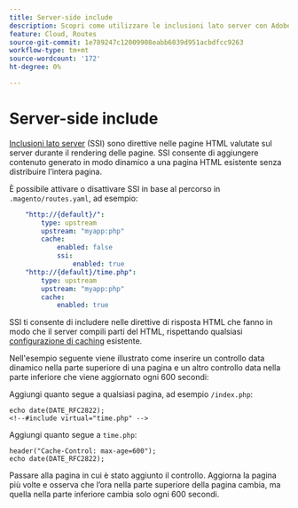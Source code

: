 ```yaml
---
title: Server-side include
description: Scopri come utilizzare le inclusioni lato server con Adobe Commerce sull’infrastruttura cloud.
feature: Cloud, Routes
source-git-commit: 1e789247c12009908eabb6039d951acbdfcc9263
workflow-type: tm+mt
source-wordcount: '172'
ht-degree: 0%

---
```


# Server-side include

[Inclusioni lato server](https://nginx.org/en/docs/http/ngx_http_ssi_module.html) (SSI) sono direttive nelle pagine HTML valutate sul server durante il rendering delle pagine. SSI consente di aggiungere contenuto generato in modo dinamico a una pagina HTML esistente senza distribuire l’intera pagina.

È possibile attivare o disattivare SSI in base al percorso in `.magento/routes.yaml`, ad esempio:

```yaml
    "http://{default}/":
        type: upstream
        upstream: "myapp:php"
        cache:
            enabled: false
            ssi:
                enabled: true
    "http://{default}/time.php":
        type: upstream
        upstream: "myapp:php"
        cache:
            enabled: true
```

SSI ti consente di includere nelle direttive di risposta HTML che fanno in modo che il server compili parti del HTML, rispettando qualsiasi [configurazione di caching](caching.md) esistente.

Nell&#39;esempio seguente viene illustrato come inserire un controllo data dinamico nella parte superiore di una pagina e un altro controllo data nella parte inferiore che viene aggiornato ogni 600 secondi:

Aggiungi quanto segue a qualsiasi pagina, ad esempio `/index.php`:

```php?start_inline=1
echo date(DATE_RFC2822);
<!--#include virtual="time.php" -->
```

Aggiungi quanto segue a `time.php`:

```php?start_inline=1
header("Cache-Control: max-age=600");
echo date(DATE_RFC2822);
```

Passare alla pagina in cui è stato aggiunto il controllo. Aggiorna la pagina più volte e osserva che l’ora nella parte superiore della pagina cambia, ma quella nella parte inferiore cambia solo ogni 600 secondi.

